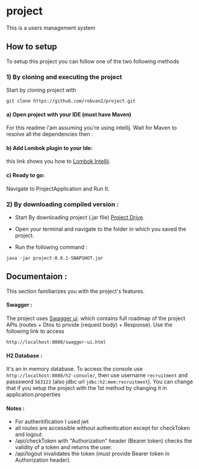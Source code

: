# project
This is a users management system

## How to setup
  To setup this project you can follow one of the two following methods
  
### 1) By cloning and executing the project

Start by cloning project with
```
git clone https://github.com/robvan2/project.git
```

#### a) Open project with your IDE (must have Maven)
For this readme i'am assuming you're using intellij. Wait for Maven to resolve all the dependencies then :

#### b) Add Lombok plugin to your Ide:
this link shows you how to [Lombok Intellij](https://projectlombok.org/setup/intellij).

#### c) Ready to go:
Navigate to ProjectApplication and Run It.

### 2) By downloading compiled version :

- Start By downloading project (.jar file) [Project Drive](https://drive.google.com/file/d/1K1WzQ3jJUUZrGm1PVxHFbiXPVAS_m-FR/view?usp=sharing).

- Open your terminal and navigate to the folder in which you saved the project.

- Run the following command :
```
java -jar project-0.0.1-SNAPSHOT.jar
```

## Documentaion :
  This section familiarizes you with the project's features.
  
#### Swagger :
The project uses [Swagger ui](https://swagger.io/tools/swagger-ui/). which contains full roadmap of the project APIs (routes + Dtos to privide (request body) + Response).
Use the following link to access 
```
http://localhost:8080/swagger-ui.html
```

#### H2 Database :
It's an in memory database. To access the console use `http://localhost:8080/h2-console/`,
then use username `recruitment` and passsword `563123` (also jdbc url `jdbc:h2:mem:recruitment`).
You can change that if you setup the project with the 1st method by changing it in application.properties

#### Notes :
- For authentification I used jwt
- all routes are accessible without authentication except for checkToken and logout.
- /api/checkToken with "Authorization" header (Bearer token) checks the validity of a token and returns the user.
- /api/logout invalidates the token (must provide Bearer token in Authorization header).
